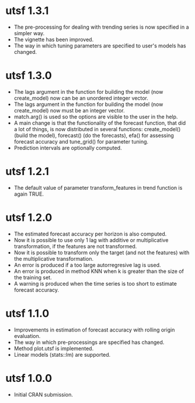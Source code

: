 # utsf 1.3.1

* The pre-processing for dealing with trending series is now specified in a 
  simpler way.
* The vignette has been improved.
* The way in which tuning parameters are specified to user's models has changed.

# utsf 1.3.0

* The lags argument in the function for building the model (now create_model) 
  now can be an unordered integer vector.
* The lags argument in the function for building the model (now create_model) 
  now must be an integer vector.
* match.arg() is used so the options are visible to the user in the help.  
* A main change is that the functionality of the forecast function, that did
  a lot of things, is now distributed in several functions: create_model()
  (build the model), forecast() (do the forecasts), efa() for assessing
  forecast accuracy and tune_grid() for parameter tuning.
* Prediction intervals are optionally computed.
  
# utsf 1.2.1

* The default value of parameter transform_features in trend function is
  again TRUE.

# utsf 1.2.0

* The estimated forecast accuracy per horizon is also computed.
* Now it is possible to use only 1 lag with additive or multiplicative
  transformation, if the features are not transformed.
* Now it is possible to transform only the target (and not the features) 
  with the multiplicative transformation.
* An error is produced if a too large autorregresive lag is used.
* An error is produced in method KNN when k is greater than the size of the
  training set.
* A warning is produced when the time series is too short to estimate
  forecast accuracy.

# utsf 1.1.0

* Improvements in estimation of forecast accuracy with rolling origin evaluation.
* The way in which pre-processings are specified has changed.
* Method plot.utsf is implemented.
* Linear models (stats::lm) are supported.

# utsf 1.0.0

* Initial CRAN submission.
